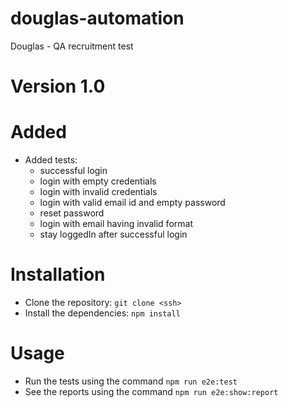 # douglas-automation
Douglas - QA recruitment test

# Version 1.0

# Added
- Added tests:
    - successful login
    - login with empty credentials
    - login with invalid credentials
    - login with valid email id and empty password
    - reset password
    - login with email having invalid format
    - stay loggedIn after successful login
# Installation
- Clone the repository: `git clone <ssh>`
- Install the dependencies: `npm install`

# Usage
- Run the tests using the command `npm run e2e:test`
- See the reports using the command `npm run e2e:show:report`